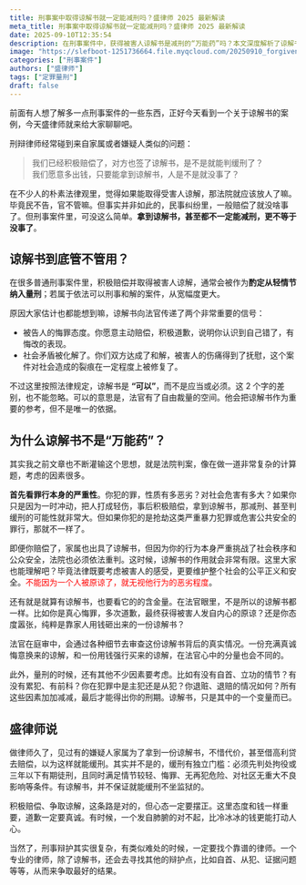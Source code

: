 ```yaml
---
title: 刑事案中取得谅解书就一定能减刑吗？盛律师 2025 最新解读
meta_title: 刑事案中取得谅解书就一定能减刑吗？盛律师 2025 最新解读
date: 2025-09-10T12:35:54
description: 在刑事案件中，获得被害人谅解书是减刑的“万能药”吗？本文深度解析了谅解书在定罪量刑中的真实作用。文章明确指出，谅解书并非免罪金牌，它仅是法官量刑时的“酌定从轻”情节，而非“必须”减刑的依据。法院判决会综合考量罪行严重性、社会危害程度、被告人的悔罪态度等多种因素。对于严重暴力犯罪，谅解书的作用有限；同时，法官会审查谅解书背后的真实意愿，一份真诚悔罪换来的谅解远比金钱交易更有分量。本文旨在帮助当事人家属建立正确认知，理解谅解书不是唯一变量，量刑还需结合自首、立功、前科等情节综合判断，避免盲目花费巨大代价换取一纸谅解却无法达到预期效果。积极赔偿争取谅解是正确的辩护策略，但需有合理预期。
image: "https://slefboot-1251736664.file.myqcloud.com/20250910_forgiveness.webp"
categories: ["刑事案件"]
authors: ["盛律师"]
tags: ["定罪量刑"]
draft: false
---
```


前面有人想了解多一点刑事案件的一些东西，正好今天看到一个关于谅解书的案例，今天盛律师就来给大家聊聊吧。

刑辩律师经常碰到来自家属或者嫌疑人类似的问题：

> 我们已经积极赔偿了，对方也签了谅解书，是不是就能判缓刑了？  
> 我们愿意多出钱，只要能拿到谅解书，人是不是就没事了？

在不少人的朴素法律观里，觉得如果能取得受害人谅解，那法院就应该放人了嘛。毕竟民不告，官不管嘛。但事实并非如此的，民事纠纷里，一般赔偿了就没啥事了。但刑事案件里，可没这么简单。**拿到谅解书，甚至都不一定能减刑，更不等于没事了**。

## 谅解书到底管不管用？

在很多普通刑事案件里，积极赔偿并取得被害人谅解，通常会被作为**酌定从轻情节纳入量刑**；若属于依法可以刑事和解的案件，从宽幅度更大。

原因大家估计也都能想到嘛，谅解书向法官传递了两个非常重要的信号：

- 被告人的悔罪态度。你愿意主动赔偿，积极道歉，说明你认识到自己错了，有悔改的表现。
- 社会矛盾被化解了。你们双方达成了和解，被害人的伤痛得到了抚慰，这个案件对社会造成的裂痕在一定程度上被修复了。

不过这里按照法律规定，谅解书是 **“可以”**，而不是应当或必须。这 2 个字的差别，也不能忽略。可以的意思是，法官有了自由裁量的空间。他会把谅解书作为重要的参考，但不是唯一的依据。

## 为什么谅解书不是“万能药”？

其实我之前文章也不断灌输这个思想，就是法院判案，像在做一道非常复杂的计算题，考虑的因素很多。

**首先看罪行本身的严重性**。你犯的罪，性质有多恶劣？对社会危害有多大？如果你只是因为一时冲动，把人打成轻伤，事后积极赔偿，拿到谅解书，那减刑、甚至判缓刑的可能性就非常大。但如果你犯的是抢劫这类严重暴力犯罪或危害公共安全的罪行，那就不一样了。

即便你赔偿了，家属也出具了谅解书，但因为你的行为本身严重挑战了社会秩序和公众安全，法院也必须依法重判。这时候，谅解书的作用就会非常有限。这里大家也能理解吧？毕竟法律既要考虑被害人的感受，更要维护整个社会的公平正义和安全。<span style="color: red;">不能因为一个人被原谅了，就无视他行为的恶劣程度</span>。

还有就是就算有谅解书，也要看它的的含金量。在法官眼里，不是所以的谅解书都一样。比如你是真心悔罪，多次道歉，最终获得被害人发自内心的原谅？还是你态度嚣张，纯粹是靠家人用钱砸出来的一份谅解书？

法官在庭审中，会通过各种细节去审查这份谅解书背后的真实情况。一份充满真诚悔意换来的谅解，和一份用钱强行买来的谅解，在法官心中的分量也会不同的。

此外，量刑的时候，还有其他不少因素要考虑。比如有没有自首、立功的情节？有没有累犯、有前科？你在犯罪中是主犯还是从犯？你退赃、退赔的情况如何？所有这些因素加加减减，最后才能得出你的刑期。谅解书，只是其中的一个变量而已。

## 盛律师说

做律师久了，见过有的嫌疑人家属为了拿到一份谅解书，不惜代价，甚至借高利贷去赔偿，以为这样就能缓刑。其实并不是的，缓刑有独立门槛：必须先判处拘役或三年以下有期徒刑，且同时满足情节较轻、悔罪、无再犯危险、对社区无重大不良影响等条件。有谅解书，并不保证就能缓刑不坐监狱的。

积极赔偿、争取谅解，这条路是对的，但心态一定要摆正。这里态度和钱一样重要，道歉一定要真诚。有时候，一个发自肺腑的对不起，比冷冰冰的钱更能打动人心。

当然了，刑事辩护其实很复杂，有类似难处的时候，一定要找个靠谱的律师。一个专业的律师，除了谅解书，还会去寻找其他的辩护点，比如自首、从犯、证据问题等等，从而来争取最好的结果。
